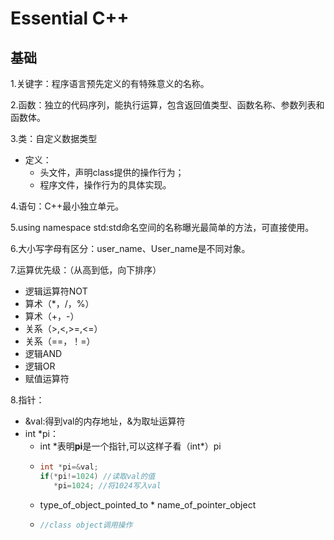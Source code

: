 # Essential C++

## 基础

1.关键字：程序语言预先定义的有特殊意义的名称。

2.函数：独立的代码序列，能执行运算，包含返回值类型、函数名称、参数列表和函数体。

3.类：自定义数据类型
  - 定义：
    - 头文件，声明class提供的操作行为；
    - 程序文件，操作行为的具体实现。    

4.语句：C++最小独立单元。

5.using namespace std:std命名空间的名称曝光最简单的方法，可直接使用。

6.大小写字母有区分：user_name、User_name是不同对象。    

7.运算优先级：（从高到低，向下排序）
  - 逻辑运算符NOT
  - 算术（*，/，%）
  - 算术（+，-）
  - 关系（>,<,>=,<=）
  - 关系（==，！=）
  - 逻辑AND
  - 逻辑OR
  - 赋值运算符 

8.指针：
  - &val:得到val的内存地址，&为取址运算符
  - int *pi：
    - int *表明**pi**是一个指针,可以这样子看（int\*）pi
    - ```C++
      int *pi=&val;
      if(*pi!=1024) //读取val的值
         *pi=1024; //将1024写入val
      ```
    - type_of_object_pointed_to * name_of_pointer_object
    - ```C++
      //class object调用操作
      ```

         
    
